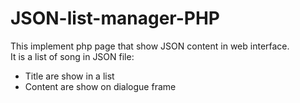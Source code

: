 # JSON-list-manager-PHP

This implement php page that show JSON content in web interface. <br>
It is a list of song in JSON file: <br>
<ul>
<li>Title are show in a list</li>

<li>Content are show on dialogue frame</li>

